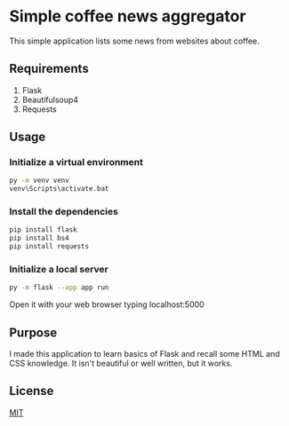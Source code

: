 # Simple coffee news aggregator

This simple application lists some news from websites about coffee.

## Requirements

1. Flask
2. Beautifulsoup4
3. Requests

## Usage

### Initialize a virtual environment
```bash
py -m venv venv
venv\Scripts\activate.bat
```

### Install the dependencies

```bash
pip install flask
pip install bs4
pip install requests
```

### Initialize a local server

```bash
py -m flask --app app run 
```
Open it with your web browser typing localhost:5000

## Purpose

I made this application to learn basics of Flask and recall some HTML and CSS knowledge. It isn't beautiful or well written, but it works.

## License
[MIT](https://choosealicense.com/licenses/mit/)
